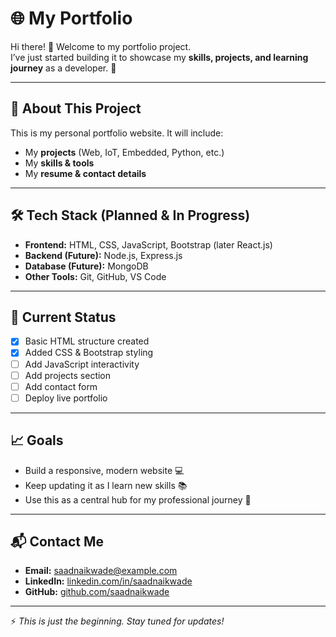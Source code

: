 # 🌐 My Portfolio  

Hi there! 👋 Welcome to my portfolio project.  
I’ve just started building it to showcase my **skills, projects, and learning journey** as a developer. 🚀  

---

## 📌 About This Project  
This is my personal portfolio website. It will include:  
- My **projects** (Web, IoT, Embedded, Python, etc.)  
- My **skills & tools**  
- My **resume & contact details**  

---

## 🛠️ Tech Stack (Planned & In Progress)  
- **Frontend:** HTML, CSS, JavaScript, Bootstrap (later React.js)  
- **Backend (Future):** Node.js, Express.js  
- **Database (Future):** MongoDB  
- **Other Tools:** Git, GitHub, VS Code  

---

## 🚧 Current Status  
- [x] Basic HTML structure created  
- [x] Added CSS & Bootstrap styling  
- [ ] Add JavaScript interactivity  
- [ ] Add projects section  
- [ ] Add contact form  
- [ ] Deploy live portfolio  

---

## 📈 Goals  
- Build a responsive, modern website 💻  
- Keep updating it as I learn new skills 📚  
- Use this as a central hub for my professional journey 🌟  

---

## 📬 Contact Me  
- **Email:** saadnaikwade@example.com  
- **LinkedIn:** [linkedin.com/in/saadnaikwade](#)  
- **GitHub:** [github.com/saadnaikwade](#)  

---

⚡ *This is just the beginning. Stay tuned for updates!*  
